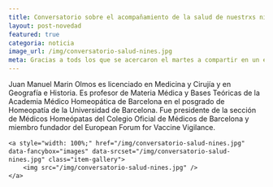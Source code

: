 ```yaml
---
title: Conversatorio sobre el acompañamiento de la salud de nuestrxs niñxs 💬
layout: post-novedad
featured: true
categoria: noticia
image_url: /img/conversatorio-salud-nines.jpg
meta: Gracias a tods los que se acercaron el martes a compartir en un espacio de crianza.
--- 
```


Juan Manuel Marin Olmos es licenciado en Medicina y Cirujía y en Geografía e Historia. Es profesor de Materia Médica y Bases Teóricas de la Academia Médico Homeopática de Barcelona en el posgrado de Homeopatía de la Universidad de Barcelona. Fue presidente de la sección de Médicos Homeópatas del Colegio Oficial de Médicos de Barcelona y miembro fundador del European Forum for Vaccine Vigilance.

<div style="position: relative;">
	<div class="gallery col-3">

	<a style="width: 100%;" href="/img/conversatorio-salud-nines.jpg" data-fancybox="images" data-srcset="/img/conversatorio-salud-nines.jpg" class="item-gallery">
		<img src="/img/conversatorio-salud-nines.jpg" />
	</a>

</div>
</div>

